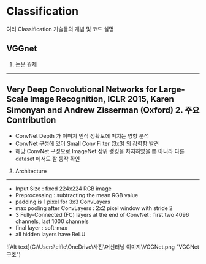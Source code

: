# Classification
여러 Classification 기술들의 개념 및 코드 설명

## VGGnet

1.  논문 원제 
--------------
Very Deep Convolutional Networks for Large-Scale Image Recognition, ICLR 2015, Karen Simonyan and Andrew Zisserman (Oxford)
2.  주요 Contribution 
--------------
- ConvNet Depth 가 이미지 인식 정확도에 미치는 영향 분석
- ConvNet 구성에 있어 Small Conv Filter (3x3) 의 강력함 발견
- 해당 ConvNet 구성으로 ImageNet 상위 랭킹을 차지하였을 뿐 아니라 다른 dataset 에서도 잘 동작 확인

3.  Architecture
--------------
- Input Size : fixed 224x224 RGB image
- Preprocessing : subtracting the mean RGB value
- padding is 1 pixel for 3x3 ConvLayers
- max pooling after ConvLayers : 2x2 pixel window with stride 2
- 3 Fully-Connected (FC) layers at the end of ConvNet : first two 4096 channels, last 1000 channels
- final layer : soft-max
- all hidden layers have ReLU

![Alt text](C:\Users\elfle\OneDrive\사진\머신러닝 이미지\VGGNet.png "VGGNet 구조")
